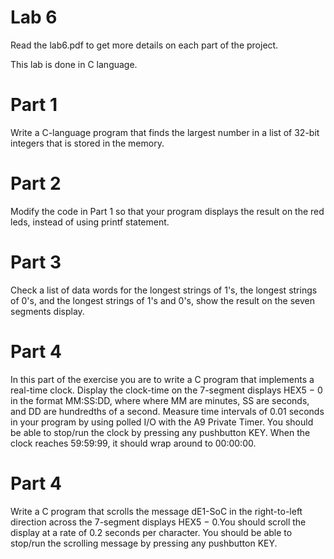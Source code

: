 # **Lab 6**

Read the lab6.pdf to get more details on each part of the project.

This lab is done in C language.

# **Part 1**

Write a C-language program that finds the largest number in a list of 32-bit integers that is stored in the memory.

# **Part 2**

Modify the code in Part 1 so that your program displays the result on the red leds, instead of using printf statement.

# **Part 3**

Check a list of data words for the longest strings of 1's, the longest strings of 0's, and the longest strings of 1's and 0's, show the result on the seven segments display. 

# **Part 4**

In this part of the exercise you are to write a C program that implements a real-time clock. Display the
clock-time on the 7-segment displays HEX5 − 0 in the format MM:SS:DD, where where MM are minutes,
SS are seconds, and DD are hundredths of a second. Measure time intervals of 0.01 seconds in your program
by using polled I/O with the A9 Private Timer. You should be able to stop/run the clock by pressing any
pushbutton KEY. When the clock reaches 59:59:99, it should wrap around to 00:00:00.

# **Part 4**

Write a C program that scrolls the message dE1-SoC in the right-to-left direction across the 7-segment
displays HEX5 − 0.You
should scroll the display at a rate of 0.2 seconds per character. You should be able to stop/run the scrolling
message by pressing any pushbutton KEY.
